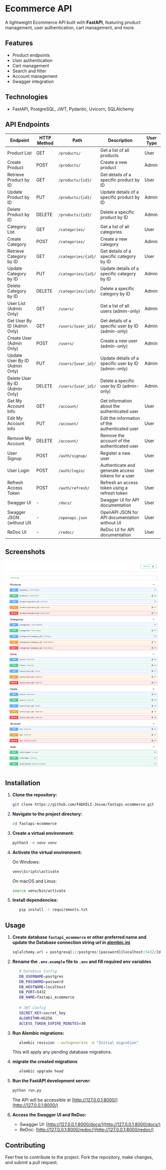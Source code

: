 # Ecommerce API  

A lightweight Ecommerce API built with **FastAPI**, featuring product management, user authentication, cart management, and more.

## Features  
- Product endpoints  
- User authentication  
- Cart management  
- Search and filter  
- Account management  
- Swagger integration  

## Technologies  
- FastAPI, PostgreSQL, JWT, Pydantic, Uvicorn, SQLAlchemy  

## API Endpoints



| Endpoint                          | HTTP Method | Path                                      | Description                                             | User Type       |
|-----------------------------------|-------------|-------------------------------------------|---------------------------------------------------------|-----------------|
| Product List                      | GET         | `/products/`                              | Get a list of all products                               | User            |
| Create Product                    | POST        | `/products/`                              | Create a new product                                     | Admin           |
| Retrieve Product by ID            | GET         | `/products/{id}/`                         | Get details of a specific product by ID                  | User            |
| Update Product by ID              | PUT         | `/products/{id}/`                         | Update details of a specific product by ID               | Admin           |
| Delete Product by ID              | DELETE      | `/products/{id}/`                         | Delete a specific product by ID                          | Admin           |
| Category List                     | GET         | `/categories/`                            | Get a list of all categories                             | User            |
| Create Category                   | POST        | `/categories/`                            | Create a new category                                    | Admin           |
| Retrieve Category by ID           | GET         | `/categories/{id}/`                       | Get details of a specific category by ID                 | User            |
| Update Category by ID             | PUT         | `/categories/{id}/`                       | Update details of a specific category by ID              | Admin           |
| Delete Category by ID             | DELETE      | `/categories/{id}/`                       | Delete a specific category by ID                         | Admin           |
| User List (Admin Only)            | GET         | `/users/`                                 | Get a list of all users (admin-only)                     | Admin           |
| Get User By ID (Admin Only)       | GET         | `/users/{user_id}/`                       | Get details of a specific user by ID (admin-only)       | Admin           |
| Create User (Admin Only)          | POST        | `/users/`                                 | Create a new user (admin-only)                           | Admin           |
| Update User By ID (Admin Only)    | PUT         | `/users/{user_id}/`                       | Update details of a specific user by ID (admin-only)    | Admin           |
| Delete User By ID (Admin Only)    | DELETE      | `/users/{user_id}/`                       | Delete a specific user by ID (admin-only)               | Admin           |
| Get My Account Info               | GET         | `/account/`                               | Get information about the authenticated user            | User            |
| Edit My Account Info              | PUT         | `/account/`                               | Edit the information of the authenticated user           | User            |
| Remove My Account                 | DELETE      | `/account/`                               | Remove the account of the authenticated user             | User            |
| User Signup                       | POST        | `/auth/signup/`                           | Register a new user                                      | User            |
| User Login                        | POST        | `/auth/login/`                            | Authenticate and generate access tokens for a user       | User            |
| Refresh Access Token              | POST        | `/auth/refresh/`                          | Refresh an access token using a refresh token             | User            |
| Swagger UI                        | -           | `/docs/`                                  | Swagger UI for API documentation                         | User            |
| Swagger JSON (without UI)         | -           | `/openapi.json`                           | OpenAPI JSON for API documentation without UI           | User            |
| ReDoc UI                          | -           | `/redoc/`                                | ReDoc UI for API documentation                           | User            |



## Screenshots 

![image](./docs//api-swagger-doc.png)



## Installation

1. **Clone the repository:**

   ```bash
   git clone https://github.com/FADHILI-Josue/fastapi-ecommerce.git
   ```

2. **Navigate to the project directory:**

   ```bash
   cd fastapi-ecommerce
   ```

3. **Create a virtual environment:**

   ```bash
   python3 -m venv venv
   ```

4. **Activate the virtual environment:**

   On Windows:

   ```bash
   venv\Scripts\activate
   ```

   On macOS and Linux:

   ```bash
   source venv/bin/activate
   ```

5. **Install dependencies:**

   ```bash
      pip install -r requirements.txt
   ```

## Usage

1. **Create database `fastapi_ecommerce` or other preferred name and update the Database connection string url in [alembic.ini](./alembic.ini)**  
   ```py
   sqlalchemy.url = postgresql://postgres:[password]@localhost:5432/[db_name]
   ```
2. **Rename the `.env.example` file to `.env` and fill required env variables**
   ```bash
      # Database Config
      DB_USERNAME=postgres
      DB_PASSWORD=password
      DB_HOSTNAME=localhost
      DB_PORT=5432
      DB_NAME=fastapi_ecommerce

      # JWT Config
      SECRET_KEY=secret_key
      ALGORITHM=HS256
      ACCESS_TOKEN_EXPIRE_MINUTES=30
   ```
3. **Run Alembic migrations:**
   ```bash
      alembic revision --autogenerate -m "Initial migration"
   ```

   This will apply any pending database migrations.

4. **migrate the created migrations**
   ```bash
      alembic upgrade head
   ```

5. **Run the FastAPI development server:**

   ```bash
   python run.py
   ```

   The API will be accessible at [http://127.0.0.1:8000/](http://127.0.0.1:8000/)

6. **Access the Swagger UI and ReDoc:**

   - Swagger UI: [http://127.0.0.1:8000/docs/](http://127.0.0.1:8000/docs/)
   - ReDoc: [http://127.0.0.1:8000/redoc/](http://127.0.0.1:8000/redoc/)




## Contributing

Feel free to contribute to the project. Fork the repository, make changes, and submit a pull request.



